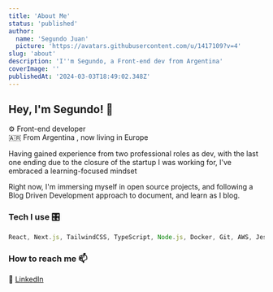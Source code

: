 ```yaml
---
title: 'About Me'
status: 'published'
author:
  name: 'Segundo Juan'
  picture: 'https://avatars.githubusercontent.com/u/1417109?v=4'
slug: 'about'
description: 'I''m Segundo, a Front-end dev from Argentina'
coverImage: ''
publishedAt: '2024-03-03T18:49:02.348Z'
---
```


## Hey, I'm Segundo! 👋

⚙️ Front-end developer \
🇦🇷 From Argentina ️, now living in Europe

Having gained experience from two professional roles as dev, with the last one ending due to the closure of the startup I was working for, I've embraced a learning-focused mindset

Right now, I'm immersing myself in open source projects, and following a Blog Driven Development approach to document, and learn as I blog.

### Tech I use 🎛️

```js
React, Next.js, TailwindCSS, TypeScript, Node.js, Docker, Git, AWS, Jest, Vitest, MongoDB, MySQL, React Native, Figma ...
```

### How to reach me 📫

💼 [LinkedIn](https://www.linkedin.com/in/segundojuan)